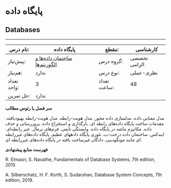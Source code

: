 # پایگاه داده
## Databases
_______________________________________________________________________________
| نام درس:    | پایگاه داده                                                                     | مقطع:       | کارشناسی     |
| ----------- | ------------------------------------------------------------------------------- | ----------- | ------------ |
| پیش‌نیاز:   | [ساختمان داده‌ها و الگوریتم‌ها](../mandatory/Data-Structures-and-Algorithms.md) | گروه درس:   | تخصصی الزامی |
| هم‌نیاز:    | ندارد                                                                           | نوع درس:    | نظری-عملی    |
| تعداد واحد: | 3                                                                               | تعداد ساعت: | 48           |
| حل تمرین:   |  ندارد                                                                          |             |              |

**سر فصل یا رئوس مطالب**

مدل معنایی داده. مدلسازی داده محور. مدل هویت-رابطه. مدل هویت-رابطه بهبودیافته. مقدمات ساخت پایگاه داده‌های رابطه ای. بارگذاری و استخراج داده. بروزرسانی و حذف داده. مکانیزم ماشه در پایگاه داده. وابستگی تابعی. فرم‌های نرمال. جبر رابطه‌ای. ایندکس. ساختمان داده درخت-ب. تئوری پایگاه دادههای عظیم. پایگاه داده‌های غیررابطه ای مانند مونگودیبی. دادگان غیرساخت یافته در پایگاه داده‌های غیررابطه ای.

**فهرست منابع پیشنهادی**

R. Elmasri, S. Navathe, Fundamentals of Database Systems, 7th edition, 2015

A. Silberschatz, H. F. Korth, S. Sudarshan, Database System Concepts, 7th edition, 2019.
